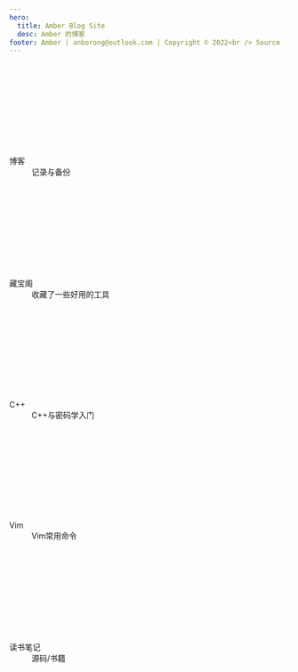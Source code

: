 ```yaml
---
hero:
  title: Amber Blog Site
  desc: Amber 的博客
footer: Amber | anborong@outlook.com | Copyright © 2022<br /> Source  [Github](https://github.com/AmberAAA/blog)
---
```


<style>
  dl .icon {
    font-size: 45px;
    margin-bottom: 16px;
  }

  a {
    color: inherit !important;
    text-decoration: inherit !important;
    cursor: pointer !important;
  }

.__dumi-default-layout-features > dl a dt {
  color: unset;
  text-decoration: inherit !important;
  opacity: unset;
}

.__dumi-default-layout-features > dl a dt:hover {
  opacity: unset;
}
</style>

<div class="__dumi-default-layout-features">
  <dl>
    <a href="/blog">
      <svg class="icon" aria-hidden="true"><use xlink:href="#icon-tools"> </use></svg>
      <dt>博客</dt>
      <dd>记录与备份</dd>
    </a>
  </dl>
  <dl>
    <a href="/treasure">
      <svg class="icon" aria-hidden="true"><use xlink:href="#icon-Treasure"> </use></svg>
      <dt>藏宝阁</dt>
      <dd>收藏了一些好用的工具</dd>
    </a>
  </dl>
  <dl>
    <a href="/cpp">
      <svg class="icon" aria-hidden="true"><use xlink:href="#icon-cpp"> </use></svg>
      <dt>C++</dt>
      <dd>C++与密码学入门</dd>
    </a>
  </dl> 
  <dl>
    <a href="/vim">
      <svg class="icon" aria-hidden="true"><use xlink:href="#icon-vim"> </use></svg>
      <dt>Vim</dt>
      <dd>Vim常用命令</dd>
    </a>
  </dl> 
  <dl>
    <a href="/book-notes">
      <svg class="icon" aria-hidden="true"><use xlink:href="#icon-book"> </use></svg>
      <dt>读书笔记</dt>
      <dd>源码/书籍</dd>
    </a>
  </dl>
</div>
